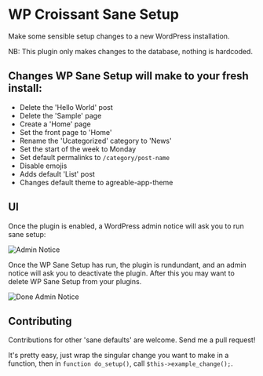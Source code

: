 # WP Croissant Sane Setup

Make some sensible setup changes to a new WordPress installation.

NB: This plugin only makes changes to the database, nothing is hardcoded.

## Changes WP Sane Setup will make to your fresh install:

 - Delete the 'Hello World' post
 - Delete the 'Sample' page
 - Create a 'Home' page
 - Set the front page to 'Home'
 - Rename the 'Ucategorized' category to 'News'
 - Set the start of the week to Monday
 - Set default permalinks to `/category/post-name`
 - Disable emojis
 - Adds default 'List' post
 - Changes default theme to agreable-app-theme

## UI

Once the plugin is enabled, a WordPress admin notice will ask you to run sane setup:

![Admin Notice](http://i.imgur.com/7WlNsJi.png)

Once the WP Sane Setup has run, the plugin is rundundant, and an admin notice will ask you to deactivate the plugin. After this you may want to delete WP Sane Setup from your plugins.

![Done Admin Notice](http://i.imgur.com/uIGky3u.png)

## Contributing

Contributions for other 'sane defaults' are welcome. Send me a pull request!

It's pretty easy, just wrap the singular change you want to make in a function, then in `function do_setup()`, call  `$this->example_change();`.
